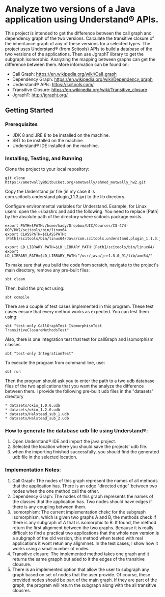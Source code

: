 # Analyze two versions of a Java application using Understand® APIs.


This project is intended to get the difference between the call graph and dependency graph of the two versions.
Calculate the transitive closure of the inheritance graph of any of these versions for a selected  types. The project uses Understand® (from Scitools) APIs to build a database of the two versions of the applications. Then use JgraphT library to get the subgraph isomorphic. Analyzing the mapping between graphs can get the difference between them. More information can be found on:

* Call Graph: https://en.wikipedia.org/wiki/Call_graph
* Dependency Graph: https://en.wikipedia.org/wiki/Dependency_graph
* Understand® APIs: https://scitools.com/
* Transitive Closure: https://en.wikipedia.org/wiki/Transitive_closure
* JgraphT: http://jgrapht.org/




## Getting Started

### Prerequisites
* JDK 8 and JRE 8 to be installed on the machine.
* SBT to be installed on the machine.
* Understand® IDE installed on the machine.




### Installing, Testing, and Running

Clone the project to your local repository:
```
git clone https://ametwally@bitbucket.org/ametwally/ahmed_metwally_hw2.git
```


Copy the Understand jar file (in my case it is com.scitools.understand.plugin_1.1.3.jar) to the lib directory.  



Configure environmental variables for Understand. Example, for Linux users: open the ~/.bashrc and add the following. You need to replace [Path] by the absolute path of the directory where scitools package exists. 


```
export PATH=$PATH:/home/hady/Dropbox/UIC/Courses/CS-474-OOP/HW2/scitools/bin/linux64
export CLASSPATH=$CLASSPATH:[Path]/scitools/bin/linux64/Java/com.scitools.understand.plugin_1.1.3.jar

export LD_LIBRARY_PATH=$LD_LIBRARY_PATH:[Path]/scitools/bin/linux64/
export LD_LIBRARY_PATH=$LD_LIBRARY_PATH:"/usr/java/jre1.8.0_91/lib/amd64/"
```



To make sure that you build the code from scratch, navigate to the project's main directory, remove any pre-built files:
```
sbt clean
```


Then, build the project using: 
```
sbt compile
```



There are a couple of test cases implemented in this program. These test cases ensure that every method works as expected. You can test them using:
```
sbt "test-only CallGraphTest IsomorphismTest TransitiveClosureMethodsTest"
```


Also, there is one integration test that test for callGraph and Isomorphism classes.
```
sbt "test-only IntegrationTest"
```



To execute the program from command line, use:
```
sbt run
```


Then the program should ask you to enter the path to a two udb database files of the two applications that you want the analyze the difference between them. I provide the following pre-built udb files in the "datasets" directory
```
* datasets/okio_1.0.0.udb
* datasets/okio_1.2.0.udb
* datasets/Halstead_sub_1.udb
* datasets/Halstead_sub_2.udb
```



### How to generate the database udb file using Understand®:
1. Open Understand® IDE and import the java project.
1. Selected the location where you should save the projects' udb file.
1. when the importing finished successfully, you should find the generated udb file in the selected location. 




### Implementation Notes:
1. Call Graph: The nodes of this graph represent the names of all methods that the application has. There is an edge "directed edge" between two nodes when the one method call the other.
1. Dependency Graph: The nodes of this graph represents the names of the classes that the application has. Two nodes should have edges if there is any coupling between them.
1. Isomorphism: The current implementation chekc for the subgraph isomorphism, which is given two graphs A and B, the methods check if there is any subgraph of A that is isomorphic to B. If found, the method return the first alignment between the two graphs. Because it is really difficult to find a practical two applications that the whole new version is a subgraph of the old version, this method when tested with real applications it wont retun any alignmnet. In the test cases, I show how it works using a small number of nodes.
1. Transitive closure: The implemented method takes one graph and it returns the same grapph but aded to it the edges of the transitive clousure. 
1. There is an implemented option that allow the user to subgraph any graph based on set of nodes that the user provide. Of course, these provided nodes should be part of the main graph. If they are part of the graph, the program will return the subgraph along with the all transitive clousres.
